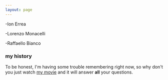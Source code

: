 ```yaml
---
layout: page
---
```


-Ion Errea

-Lorenzo Monacelli

-Raffaello Bianco

### my history

To be honest, I'm having some trouble remembering right now, so why don't you just watch [my movie](https://en.wikipedia.org/wiki/The_Princess_Bride_%28film%29) and it will answer **all** your questions.
